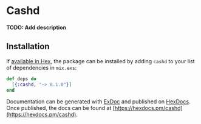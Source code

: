 # Cashd

**TODO: Add description**

## Installation

If [available in Hex](https://hex.pm/docs/publish), the package can be installed
by adding `cashd` to your list of dependencies in `mix.exs`:

```elixir
def deps do
  [{:cashd, "~> 0.1.0"}]
end
```

Documentation can be generated with [ExDoc](https://github.com/elixir-lang/ex_doc)
and published on [HexDocs](https://hexdocs.pm). Once published, the docs can
be found at [https://hexdocs.pm/cashd](https://hexdocs.pm/cashd).

